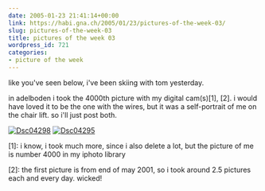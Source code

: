 ```yaml
---
date: 2005-01-23 21:41:14+00:00
link: https://habi.gna.ch/2005/01/23/pictures-of-the-week-03/
slug: pictures-of-the-week-03
title: pictures of the week 03
wordpress_id: 721
categories:
- picture of the week
---
```



like you've seen below, i've been skiing with tom yesterday.
  
in adelboden i took the 4000th picture with my digital cam(s)[1], [2]. i would have loved it to be the one with the wires, but it was a self-portrait of me on the chair lift. so i'll just post both.



[![Dsc04298](https://habi.gna.ch/blog/images/DSC04298-tm.jpg)](https://habi.gna.ch/blog/images/DSC04298.jpg) [![Dsc04295](https://habi.gna.ch/blog/images/DSC04295-tm.jpg)](https://habi.gna.ch/blog/images/DSC04295.jpg) 



[1]: i know, i took much more, since i also delete a lot, but the picture of me is number 4000 in my iphoto library
  
[2]: the first picture is from end of may 2001, so i took around 2.5 pictures each and every day. wicked!

